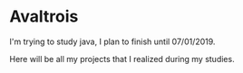 # Avaltrois

I'm trying to study java, I plan to finish until 07/01/2019.

Here will be all my projects that I realized during my studies.